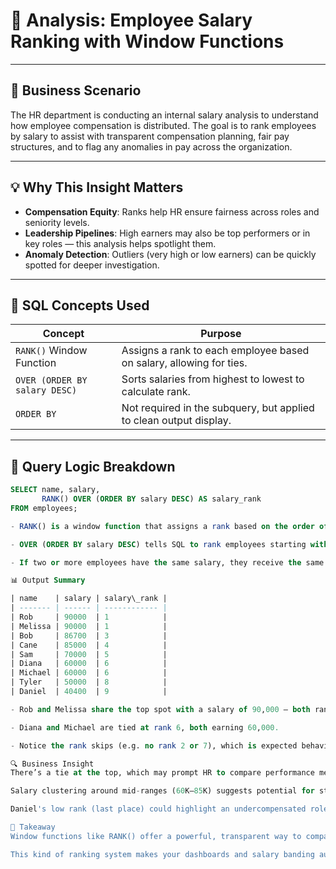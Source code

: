 # 🎯 Analysis: Employee Salary Ranking with Window Functions

---

## 🧠 Business Scenario

The HR department is conducting an internal salary analysis to understand how employee compensation is distributed. The goal is to rank employees by salary to assist with transparent compensation planning, fair pay structures, and to flag any anomalies in pay across the organization.

---

## 💡 Why This Insight Matters

- **Compensation Equity**: Ranks help HR ensure fairness across roles and seniority levels.
- **Leadership Pipelines**: High earners may also be top performers or in key roles — this analysis helps spotlight them.
- **Anomaly Detection**: Outliers (very high or low earners) can be quickly spotted for deeper investigation.

---

## 🧰 SQL Concepts Used

| Concept                    | Purpose                                                                 |
|----------------------------|-------------------------------------------------------------------------|
| `RANK()` Window Function   | Assigns a rank to each employee based on salary, allowing for ties.     |
| `OVER (ORDER BY salary DESC)` | Sorts salaries from highest to lowest to calculate rank.            |
| `ORDER BY`                 | Not required in the subquery, but applied to clean output display.       |

---

## 🧪 Query Logic Breakdown

```sql
SELECT name, salary,
       RANK() OVER (ORDER BY salary DESC) AS salary_rank
FROM employees;

- RANK() is a window function that assigns a rank based on the order of salary.

- OVER (ORDER BY salary DESC) tells SQL to rank employees starting with the highest salary.

- If two or more employees have the same salary, they receive the same rank, and the next rank(s) are skipped — this is what distinguishes RANK() from DENSE_RANK() or ROW_NUMBER().

📊 Output Summary

| name    | salary | salary\_rank |
| ------- | ------ | ------------ |
| Rob     | 90000  | 1            |
| Melissa | 90000  | 1            |
| Bob     | 86700  | 3            |
| Cane    | 85000  | 4            |
| Sam     | 70000  | 5            |
| Diana   | 60000  | 6            |
| Michael | 60000  | 6            |
| Tyler   | 50000  | 8            |
| Daniel  | 40400  | 9            |

- Rob and Melissa share the top spot with a salary of 90,000 — both ranked 1.

- Diana and Michael are tied at rank 6, both earning 60,000.

- Notice the rank skips (e.g. no rank 2 or 7), which is expected behavior of RANK().

🔍 Business Insight
There’s a tie at the top, which may prompt HR to compare performance metrics between Rob and Melissa for leadership consideration.

Salary clustering around mid-ranges (60K–85K) suggests potential for standardizing bands.

Daniel's low rank (last place) could highlight an undercompensated role or a junior-level position worth reviewing.

🔑 Takeaway
Window functions like RANK() offer a powerful, transparent way to compare rows without aggregation. They’re ideal for compensation analysis, performance evaluations, and benchmarking.

This kind of ranking system makes your dashboards and salary banding audits more actionable, fair, and data-backed.
